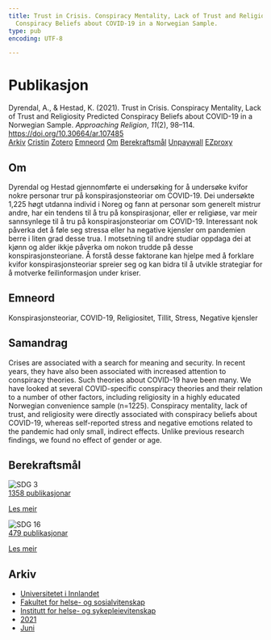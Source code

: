 ```yaml
---
title: Trust in Crisis. Conspiracy Mentality, Lack of Trust and Religiosity Predicted
  Conspiracy Beliefs about COVID-19 in a Norwegian Sample.
type: pub
encoding: UTF-8

---
```

<h1>Publikasjon</h1>
<article id="csl-bib-container-H2TZTBZ3" class="csl-bib-container">
  <div class="csl-bib-body"> <div class="csl-entry">Dyrendal, A., &#38; Hestad, K. (2021). Trust in Crisis. Conspiracy Mentality, Lack of Trust and Religiosity Predicted Conspiracy Beliefs about COVID-19 in a Norwegian Sample. <i>Approaching Religion</i>, <i>11</i>(2), 98–114. <a href="https://doi.org/10.30664/ar.107485">https://doi.org/10.30664/ar.107485</a></div> </div>
  <div class="csl-bib-buttons">
    <a href="#taxonomy-article-H2TZTBZ3" alt="archive" class="csl-bib-button">Arkiv</a>
    <a href="https://app.cristin.no/results/show.jsf?id=1918744" alt="Cristin" class="csl-bib-button">Cristin</a>
    <a href="http://zotero.org/groups/5881554/items/H2TZTBZ3" alt="Zotero" class="csl-bib-button">Zotero</a>
    <a href="#keywords-article-H2TZTBZ3" alt="keywords" class="csl-bib-button">Emneord</a>
    <a href="#about-article-H2TZTBZ3" alt="about_pub" class="csl-bib-button">Om</a>
    <a href="#sdg-article-H2TZTBZ3" alt="sdg" class="csl-bib-button">Berekraftsmål</a>
    <a href="https://journal.fi/ar/article/download/107485/66000" alt="Unpaywall" class="csl-bib-button">Unpaywall</a>
    <a href="https://journal.fi/ar/article/download/107485/66000" alt="EZproxy" class="csl-bib-button">EZproxy</a>
  </div>
  <div id="csl-bib-meta-container-H2TZTBZ3"></div>
</article>
<div id="csl-bib-meta-H2TZTBZ3" class="csl-bib-meta">
  <article id="about-article-H2TZTBZ3" class="about_pub-article">
    <h1>Om</h1>
    Dyrendal og Hestad gjennomførte ei undersøking for å undersøke kvifor nokre personar trur på konspirasjonsteoriar om COVID-19. Dei undersøkte 1,225 høgt utdanna individ i Noreg og fann at personar som generelt mistrur andre, har ein tendens til å tru på konspirasjonar, eller er religiøse, var meir sannsynlege til å tru på konspirasjonsteoriar om COVID-19. Interessant nok påverka det å føle seg stressa eller ha negative kjensler om pandemien berre i liten grad desse trua. I motsetning til andre studiar oppdaga dei at kjønn og alder ikkje påverka om nokon trudde på desse konspirasjonsteoriane. Å forstå desse faktorane kan hjelpe med å forklare kvifor konspirasjonsteoriar spreier seg og kan bidra til å utvikle strategiar for å motverke feilinformasjon under kriser.
  </article>
  <article id="keywords-article-H2TZTBZ3" class="keywords-article">
    <h1>Emneord</h1>
    Konspirasjonsteoriar, COVID-19, Religiositet, Tillit, Stress, Negative kjensler
  </article>
  <article id="abstract-article-H2TZTBZ3" class="abstract-article">
    <h1>Samandrag</h1>
    Crises are associated with a search for meaning and security. In recent years, they have also been associated with increased attention to conspiracy theories. Such theories about COVID-19 have been many. We have looked at several COVID-specific conspiracy theories and their relation to a number of other factors, including religiosity in a highly educated Norwegian convenience sample (n=1225). Conspiracy mentality, lack of trust, and religiosity were directly associated with conspiracy beliefs about COVID-19, whereas self-reported stress and negative emotions related to the pandemic had only small, indirect effects. Unlike previous research findings, we found no effect of gender or age.
  </article>
  <article id="sdg-article-H2TZTBZ3" class="sdg-article">
    <h1>Berekraftsmål</h1>
    <div class="sdg-container"><div id="sdg3" class="sdg">
        <img src="{{< params subfolder >}}images/sdg/sdg03_nn.png" class="image" alt="SDG 3">
        <div class="sdg-overlay">
          <a href="{{< params subfolder >}}nn/archive/?sdg=3#archive" class="sdg-publication-count"><span>1358</span> publikasjonar</a>
          <p><a href="https://fn.no/om-fn/fns-baerekraftsmaal/god-helse-og-livskvalitet?lang=nno-NO" class="sdg-read-more">Les meir</a></p>
        </div>
      </div> <div id="sdg16" class="sdg">
        <img src="{{< params subfolder >}}images/sdg/sdg16_nn.png" class="image" alt="SDG 16">
        <div class="sdg-overlay">
          <a href="{{< params subfolder >}}nn/archive/?sdg=16#archive" class="sdg-publication-count"><span>479</span> publikasjonar</a>
          <p><a href="https://fn.no/om-fn/fns-baerekraftsmaal/fred-rettferdighet-og-velfungerende-institusjoner?lang=nno-NO" class="sdg-read-more">Les meir</a></p>
        </div>
      </div></div>
  </article>
  <article id="taxonomy-article-H2TZTBZ3" class="taxonomy-article">
    <h1>Arkiv</h1>
    <ul>
      <li><a href="{{< params subfolder >}}nn/archive/?key=3DCRN523">Universitetet i Innlandet</a></li>
      <li><a href="{{< params subfolder >}}nn/archive/?key=IDKFS3MX">Fakultet for helse- og sosialvitenskap</a></li>
      <li><a href="{{< params subfolder >}}nn/archive/?key=GTV4ECMZ">Institutt for helse- og sykepleievitenskap</a></li>
      <li><a href="{{< params subfolder >}}nn/archive/?key=4IUS5XY3">2021</a></li>
      <li><a href="{{< params subfolder >}}nn/archive/?key=2NHRB3LQ">Juni</a></li>
    </ul>
  </article>
</div>
